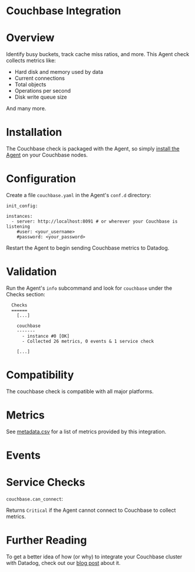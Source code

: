 # Couchbase Integration

# Overview

Identify busy buckets, track cache miss ratios, and more. This Agent check collects metrics like:

* Hard disk and memory used by data
* Current connections
* Total objects
* Operations per second
* Disk write queue size

And many more.

# Installation

The Couchbase check is packaged with the Agent, so simply [install the Agent](https://app.datadoghq.com/account/settings#agent) on your Couchbase nodes.

# Configuration

Create a file `couchbase.yaml` in the Agent's `conf.d` directory:

```
init_config:

instances:
  - server: http://localhost:8091 # or wherever your Couchbase is listening
    #user: <your_username>
    #password: <your_password>
```

Restart the Agent to begin sending Couchbase metrics to Datadog.

# Validation

Run the Agent's `info` subcommand and look for `couchbase` under the Checks section:

```
  Checks
  ======
    [...]

    couchbase
    -------
      - instance #0 [OK]
      - Collected 26 metrics, 0 events & 1 service check

    [...]
```

# Compatibility

The couchbase check is compatible with all major platforms.

# Metrics

See [metadata.csv](https://github.com/DataDog/integrations-core/blob/master/couchbase/metadata.csv) for a list of metrics provided by this integration.

# Events

# Service Checks

`couchbase.can_connect`:

Returns `Critical` if the Agent cannot connect to Couchbase to collect metrics.

# Further Reading

To get a better idea of how (or why) to integrate your Couchbase cluster with Datadog, check out our [blog post](https://www.datadoghq.com/blog/monitoring-couchbase-performance-datadog/) about it.
